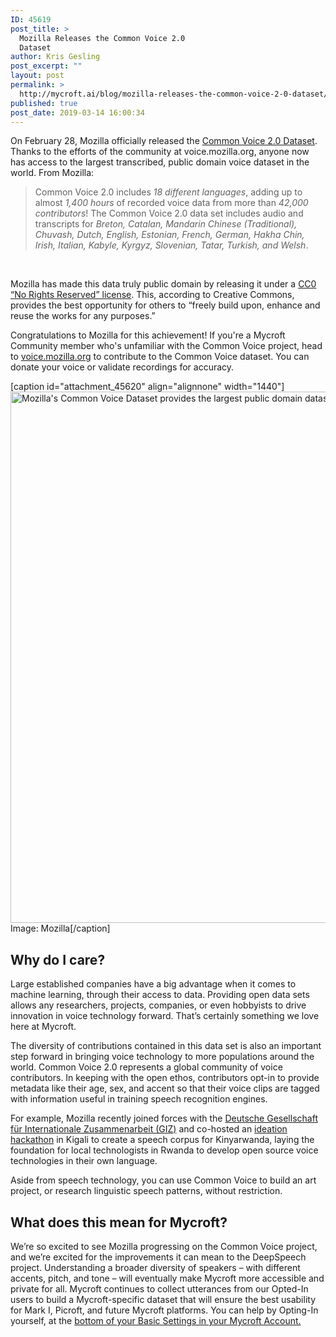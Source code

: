 ```yaml
---
ID: 45619
post_title: >
  Mozilla Releases the Common Voice 2.0
  Dataset
author: Kris Gesling
post_excerpt: ""
layout: post
permalink: >
  http://mycroft.ai/blog/mozilla-releases-the-common-voice-2-0-dataset/
published: true
post_date: 2019-03-14 16:00:34
---
```

On February 28, Mozilla officially released the <a href="https://voice.mozilla.org/en/datasets" target="_blank" rel="noopener">Common Voice 2.0 Dataset</a>. Thanks to the efforts of the community at voice.mozilla.org, anyone now has access to the largest transcribed, public domain voice dataset in the world. From Mozilla:
<blockquote>Common Voice 2.0 includes <i>18 different languages</i>, adding up to almost <i>1,400 hours</i> of recorded voice data from more than <i>42,000 contributors</i>! The Common Voice 2.0 data set includes audio and transcripts for <i>Breton, Catalan, Mandarin Chinese (Traditional), Chuvash, Dutch, English, Estonian, French, German, Hakha Chin, Irish, Italian, Kabyle, Kyrgyz, Slovenian, Tatar, Turkish, and Welsh</i>.</blockquote>
&nbsp;

Mozilla has made this data truly public domain by releasing it under a <a href="https://creativecommons.org/share-your-work/public-domain/cc0/" target="_blank" rel="noopener">CC0 “No Rights Reserved” license</a>. This, according to Creative Commons, provides the best opportunity for others to “freely build upon, enhance and reuse the works for any purposes.”

Congratulations to Mozilla for this achievement! If you're a Mycroft Community member who's unfamiliar with the Common Voice project, head to <a href="http://voice.mozilla.org" target="_blank" rel="noopener">voice.mozilla.org</a> to contribute to the Common Voice dataset. You can donate your voice or validate recordings for accuracy.

[caption id="attachment_45620" align="alignnone" width="1440"]<a href="https://mycroft.ai/wp-content/uploads/2019/03/common-voice_datasets.gif"><img class="size-full wp-image-45620" src="https://mycroft.ai/wp-content/uploads/2019/03/common-voice_datasets.gif" alt="Mozilla's Common Voice Dataset provides the largest public domain dataset of tagged speech in the world" width="1440" height="850" /></a> Image: Mozilla[/caption]
<h2>Why do I care?</h2>
Large established companies have a big advantage when it comes to machine learning, through their access to data. Providing open data sets allows any researchers, projects, companies, or even hobbyists to drive innovation in voice technology forward. That’s certainly something we love here at Mycroft.

The diversity of contributions contained in this data set is also an important step forward in bringing voice technology to more populations around the world. Common Voice 2.0 represents a global community of voice contributors. In keeping with the open ethos, contributors opt-in to provide metadata like their age, sex, and accent so that their voice clips are tagged with information useful in training speech recognition engines.

For example, Mozilla recently joined forces with the <a href="https://www.giz.de/en/html/index.html" target="_blank" rel="noopener">Deutsche Gesellschaft für Internationale Zusammenarbeit (GIZ)</a> and co-hosted an <a href="https://medium.com/mozilla-open-innovation/sustainable-tech-development-needs-local-solutions-voice-tech-ideation-in-kigali-ec8dd33e0823" target="_blank" rel="noopener">ideation hackathon</a> in Kigali to create a speech corpus for Kinyarwanda, laying the foundation for local technologists in Rwanda to develop open source voice technologies in their own language.

Aside from speech technology, you can use Common Voice to build an art project, or research linguistic speech patterns, without restriction.
<h2>What does this mean for Mycroft?</h2>
We’re so excited to see Mozilla progressing on the Common Voice project, and we’re excited for the improvements it can mean to the DeepSpeech project. Understanding a broader diversity of speakers – with different accents, pitch, and tone – will eventually make Mycroft more accessible and private for all. Mycroft continues to collect utterances from our Opted-In users to build a Mycroft-specific dataset that will ensure the best usability for Mark I, Picroft, and future Mycroft platforms. You can help by Opting-In yourself, at the <a href="https://home.mycroft.ai/#/setting/basic" target="_blank" rel="noopener">bottom of your Basic Settings in your Mycroft Account.</a>